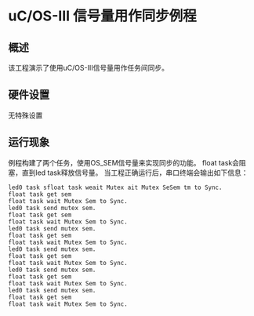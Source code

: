 # uC/OS-III 信号量用作同步例程

## 概述

该工程演示了使用uC/OS-III信号量用作任务间同步。

## 硬件设置

无特殊设置

## 运行现象

例程构建了两个任务，使用OS_SEM信号量来实现同步的功能。
float task会阻塞，直到led task释放信号量。
当工程正确运行后，串口终端会输出如下信息：
```console
led0 task sfloat task weait Mutex ait Mutex SeSem tm to Sync.
float task get sem
float task wait Mutex Sem to Sync.
led0 task send mutex sem.
float task get sem
float task wait Mutex Sem to Sync.
led0 task send mutex sem.
float task get sem
float task wait Mutex Sem to Sync.
led0 task send mutex sem.
float task get sem
float task wait Mutex Sem to Sync.
led0 task send mutex sem.
float task get sem
float task wait Mutex Sem to Sync.
led0 task send mutex sem.
float task get sem
float task wait Mutex Sem to Sync.
```

